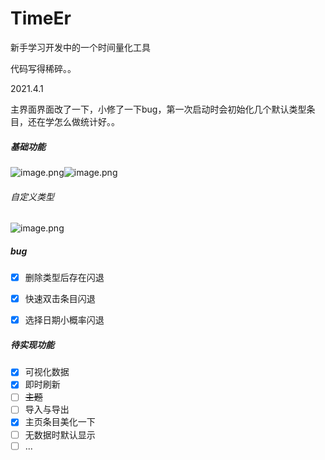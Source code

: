 # TimeEr
新手学习开发中的一个时间量化工具



代码写得稀碎。。



2021.4.1

主界面界面改了一下，小修了一下bug，第一次启动时会初始化几个默认类型条目，还在学怎么做统计好。。



##### 基础功能

![image.png](https://i.loli.net/2021/04/09/9Y3AZwWsEcHVr6d.png)![image.png](https://i.loli.net/2021/04/09/NIGlxUXsdYBgTLc.png)


###### 自定义类型

![image.png](https://i.loli.net/2021/04/01/LhnSqHFVr15wNv9.png)

##### bug

- [x] 删除类型后存在闪退
- [x] 快速双击条目闪退
- [x] 选择日期小概率闪退



##### 待实现功能

- [x] 可视化数据
- [x] 即时刷新
- [ ] ~~主题~~
- [ ] 导入与导出
- [x] 主页条目美化一下
- [ ] 无数据时默认显示
- [ ] ...
